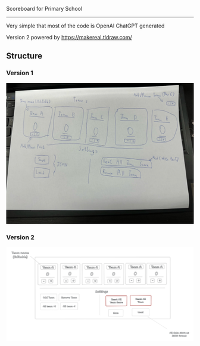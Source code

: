 Scoreboard for Primary School

---

Very simple that most of the code is OpenAI ChatGPT generated

Version 2 powered by <https://makereal.tldraw.com/>

## Structure

### Version 1

![image.jepg](img/IMG_0910.jpeg)

### Version 2

![image.png](img/version_2.png)
